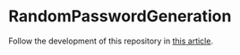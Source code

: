 ﻿# RandomPasswordGeneration

Follow the development of this repository in [this article](http://streamwriter.net/generating-random-passwords-in-asp-net-core/).
